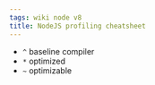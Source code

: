 ```yaml
---
tags: wiki node v8
title: NodeJS profiling cheatsheet
---
```


- `^` baseline compiler
- `*` optimized
- `~` optimizable
